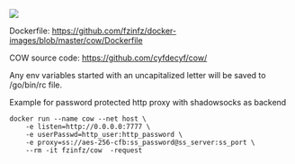 [![](https://images.microbadger.com/badges/image/fzinfz/cow.svg)](https://microbadger.com/images/fzinfz/cow "Get your own image badge on microbadger.com")

Dockerfile: https://github.com/fzinfz/docker-images/blob/master/cow/Dockerfile

COW source code: https://github.com/cyfdecyf/cow/

Any env variables started with an uncapitalized letter will be saved to /go/bin/rc file.

Example for password protected http proxy with shadowsocks as backend
```
docker run --name cow --net host \
    -e listen=http://0.0.0.0:7777 \
    -e userPasswd=http_user:http_password \
    -e proxy=ss://aes-256-cfb:ss_password@ss_server:ss_port \
    --rm -it fzinfz/cow  -request

```
